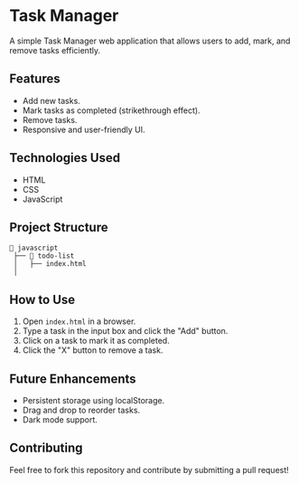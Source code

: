 # Task Manager

A simple Task Manager web application that allows users to add, mark, and remove tasks efficiently.

## Features
- Add new tasks.
- Mark tasks as completed (strikethrough effect).
- Remove tasks.
- Responsive and user-friendly UI.

## Technologies Used
- HTML
- CSS
- JavaScript

## Project Structure
```
📂 javascript
 ├── 📂 todo-list
 │   ├── index.html
 │   
```

## How to Use
1. Open `index.html` in a browser.
2. Type a task in the input box and click the "Add" button.
3. Click on a task to mark it as completed.
4. Click the "X" button to remove a task.

## Future Enhancements
- Persistent storage using localStorage.
- Drag and drop to reorder tasks.
- Dark mode support.

## Contributing
Feel free to fork this repository and contribute by submitting a pull request!
